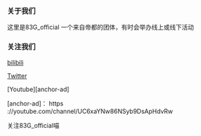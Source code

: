### 关于我们

这里是83G_official 一个来自帝都的团体，有时会举办线上或线下活动


### 关注我们 

[bilibili][anchor-id]

[anchor-id]: https://b23.tv/ghqR4Jt


[Twitter][anchor-od]

[anchor-od]: https://twitter.com/83gOfficial?s=20&t=ooqqAv_1J6F_giL4V4KltA


[Youtube][anchor-ad]

[anchor-ad]： https ://youtube.com/channel/UC6xaYNw86NSyb9DsApHdvRw


关注83G_official喵
